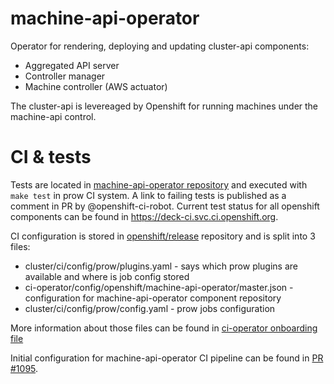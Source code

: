 # machine-api-operator
Operator for rendering, deploying and updating cluster-api components:
- Aggregated API server
- Controller manager
- Machine controller (AWS actuator)

The cluster-api is levereaged by Openshift for running machines under the machine-api control.

# CI & tests

Tests are located in [machine-api-operator repository][1] and executed with `make test` in prow CI system. A link to failing tests is published as a comment in PR by @openshift-ci-robot. Current test status for all openshift components can be found in https://deck-ci.svc.ci.openshift.org.

CI configuration is stored in [openshift/release][2] repository and is split into 3 files:
  - cluster/ci/config/prow/plugins.yaml - says which prow plugins are available and where is job config stored
  - ci-operator/config/openshift/machine-api-operator/master.json - configuration for machine-api-operator component repository
  - cluster/ci/config/prow/config.yaml - prow jobs configuration

More information about those files can be found in [ci-operator onboarding file][3]

Initial configuration for machine-api-operator CI pipeline can be found in [PR #1095][4].

[1]: https://github.com/openshift/machine-api-operator
[2]: https://github.com/openshift/release
[3]: https://github.com/openshift/ci-operator/blob/master/ONBOARD.md
[4]: https://github.com/openshift/release/pull/1095
